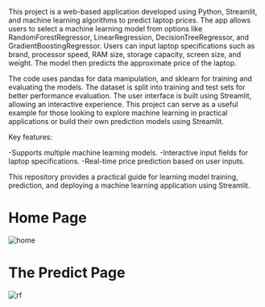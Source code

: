 This project is a web-based application developed using Python, Streamlit, and machine learning algorithms to predict laptop prices. The app allows users to select a machine learning model from options like RandomForestRegressor, LinearRegression, DecisionTreeRegressor, and GradientBoostingRegressor. Users can input laptop specifications such as brand, processor speed, RAM size, storage capacity, screen size, and weight. The model then predicts the approximate price of the laptop.

The code uses pandas for data manipulation, and sklearn for training and evaluating the models. The dataset is split into training and test sets for better performance evaluation. The user interface is built using Streamlit, allowing an interactive experience. This project can serve as a useful example for those looking to explore machine learning in practical applications or build their own prediction models using Streamlit.

Key features:

-Supports multiple machine learning models.
-Interactive input fields for laptop specifications.
-Real-time price prediction based on user inputs.

This repository provides a practical guide for learning model training, prediction, and deploying a machine learning application using Streamlit.


<h1>Home Page</h1>

![home](https://github.com/user-attachments/assets/c8017f08-a2dc-4aab-ae64-ccd03ec48cf9)

<h1>The Predict Page</h1>

![rf](https://github.com/user-attachments/assets/b9176f27-1703-4183-adfb-1b246cd72bf5)
